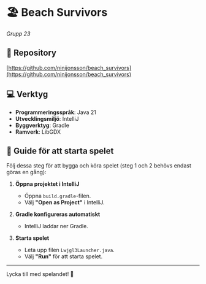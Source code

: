 # 🏖️ Beach Survivors  
*Grupp 23*

## 🔗 Repository  
[https://github.com/ninijonsson/beach_survivors](https://github.com/ninijonsson/beach_survivors)

## 💻 Verktyg
- **Programmeringsspråk**: Java 21  
- **Utvecklingsmiljö**: IntelliJ 
- **Byggverktyg**: Gradle  
- **Ramverk**: LibGDX  

## 🔫 Guide för att starta spelet
Följ dessa steg för att bygga och köra spelet (steg 1 och 2 behövs endast göras en gång):

1. **Öppna projektet i IntelliJ**
   - Öppna `build.gradle`-filen.
   - Välj **"Open as Project"** i IntelliJ.

2. **Gradle konfigureras automatiskt**
   - IntelliJ laddar ner Gradle.

3. **Starta spelet**
   - Leta upp filen `Lwjgl3Launcher.java`.
   - Välj **"Run"** för att starta spelet.

---

Lycka till med spelandet! 🌴
